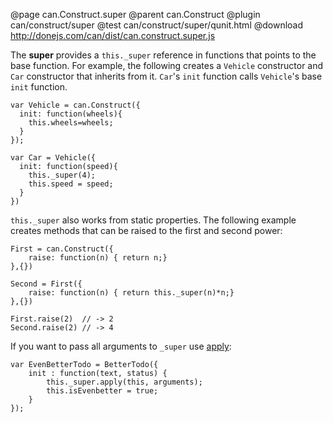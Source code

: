 @page can.Construct.super
@parent can.Construct
@plugin can/construct/super
@test can/construct/super/qunit.html
@download http://donejs.com/can/dist/can.construct.super.js

The __super__ provides a `this._super` reference in functions that points to the base function.  For example,
the following creates a `Vehicle` constructor and `Car` constructor that
inherits from it.  `Car`'s `init` function calls `Vehicle`'s base `init` function. 

    var Vehicle = can.Construct({
      init: function(wheels){
        this.wheels=wheels;
      }
    });

    var Car = Vehicle({
      init: function(speed){
        this._super(4);
        this.speed = speed;
      }
    })

`this._super` also works from static properties.  The following example creates methods that can be
raised to the first and second power:

    First = can.Construct({
        raise: function(n) { return n;}
    },{})
    
    Second = First({
        raise: function(n) { return this._super(n)*n;}
    },{})
    
    First.raise(2)  // -> 2
    Second.raise(2) // -> 4

If you want to pass all arguments to `_super` use
[apply](https://developer.mozilla.org/en/JavaScript/Reference/Global_Objects/Function/apply):

	var EvenBetterTodo = BetterTodo({
		init : function(text, status) {
			this._super.apply(this, arguments);
			this.isEvenbetter = true;
		}
	});
